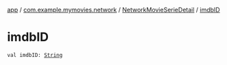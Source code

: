 [app](../../index.md) / [com.example.mymovies.network](../index.md) / [NetworkMovieSerieDetail](index.md) / [imdbID](./imdb-i-d.md)

# imdbID

`val imdbID: `[`String`](https://kotlinlang.org/api/latest/jvm/stdlib/kotlin/-string/index.html)